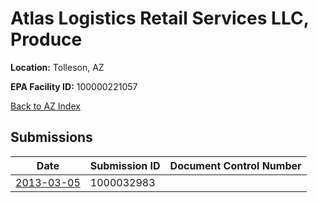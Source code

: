 # Atlas Logistics Retail Services LLC, Produce

**Location:** Tolleson, AZ

**EPA Facility ID:** 100000221057

[Back to AZ Index](../../index.md)

## Submissions

| Date | Submission ID | Document Control Number |
|------|--------------|-------------------------|
| [2013-03-05](submissions/1000032983.md) | 1000032983 |  |
